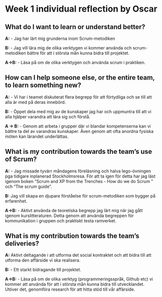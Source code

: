 # Week 1 individual reflection by Oscar

## What do I want to learn or understand better?
**A:** - Jag har lärt mig grunderna inom Scrum-metodiken

**B:** -  Jag vill lära mig de olika verktygen vi kommer använda och scrum-metodiken bättre för att i största mån kunna bidra till projektet.

**A->B:** - Läsa på om de olika verktygen och använda scrum i praktiken.


## How can I help someone else, or the entire team, to learn something new?
**A:** - Vi har i teamet diskuterat flera begrepp för att förtydliga och se till att alla är med på deras innebörd.

**B:** - Öppet dela med mig av de kunskaper jag har och uppmuntra till att vi alla hjälper varandra att lära sig och förstå.

**A -> B:** - Genom att arbeta i grupper där vi blandar kompetenserna kan vi bättre ta del av varandras kunskaper. Även genom att ofta anordna fysiska möten kan lärandet underlättas.


## What is my contribution towards the team’s use of Scrum?
**A:** - Jag missade tyvärr måndagens föreläsning och halva lego-övningen pga tidigare inplanerad Stockholmsresa. För att ta igen för detta har jag läst igenom boken “Scrum and XP from the Trenches - How do we do Scrum ” och “The scrum guide”.

**B:** Jag vill skapa en djupare förståelse för scrum-metodiken som bygger på erfarenhet.

**A->B:** - Aktivt använda de teoretiska begrepp jag lärt mig när jag gått igenom kurslitteraturen. Detta genom att använda begreppen för kommunikation i gruppen och praktiskt testa ramverket.


## What is my contribution towards the team’s deliveries?
**A:** Aktivt deltagande i att utforma det social kontraktet och att bidra till att utforma den affärside vi ska realisera.

**B:** - Ett starkt bidragande till projektet.

**A->B:** - Läsa på om de olika verktyg (programmeringsspråk, Github etc) vi kommer att använda för att i största mån kunna bidra till utvecklandet. Utöver det, genomföra research för att hitta stöd till vår affärside.
